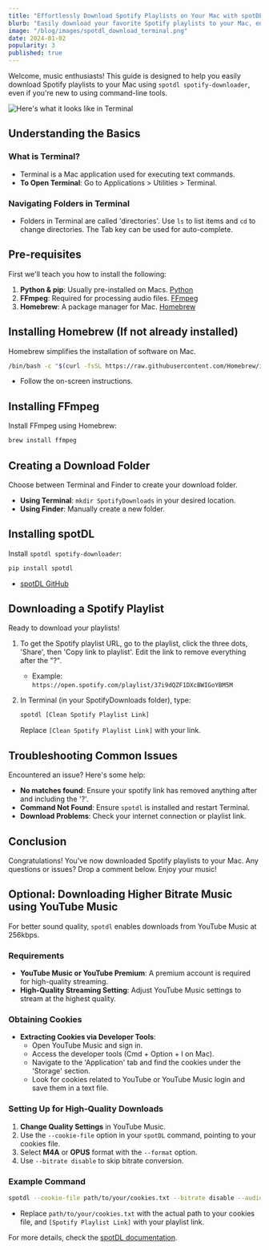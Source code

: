 ```yaml
---
title: "Effortlessly Download Spotify Playlists on Your Mac with spotDL: A Beginner's Guide"
blurb: "Easily download your favorite Spotify playlists to your Mac, enhancing your music collection and DJ sets. This guide also includes an optional method for higher bitrate downloads."
image: "/blog/images/spotdl_download_terminal.png"
date: 2024-01-02
popularity: 3
published: true
---
```


Welcome, music enthusiasts! This guide is designed to help you easily download Spotify playlists to your Mac using `spotdl spotify-downloader`, even if you're new to using command-line tools.

![Here's what it looks like in Terminal](../images/spotdl_download_terminal.png "Here's what it looks like in Terminal") 

## Understanding the Basics

### What is Terminal?
- Terminal is a Mac application used for executing text commands.
- **To Open Terminal**: Go to Applications > Utilities > Terminal.

### Navigating Folders in Terminal
- Folders in Terminal are called 'directories'. Use `ls` to list items and `cd` to change directories. The Tab key can be used for auto-complete.

## Pre-requisites
First we'll teach you how to install the following:

1. **Python & pip**: Usually pre-installed on Macs. [Python](https://www.python.org/downloads/)
2. **FFmpeg**: Required for processing audio files. [FFmpeg](https://ffmpeg.org/download.html)
3. **Homebrew**: A package manager for Mac. [Homebrew](https://brew.sh/)

## Installing Homebrew (If not already installed)
Homebrew simplifies the installation of software on Mac.

```bash
/bin/bash -c "$(curl -fsSL https://raw.githubusercontent.com/Homebrew/install/HEAD/install.sh)"
```
- Follow the on-screen instructions.

## Installing FFmpeg
Install FFmpeg using Homebrew:

```bash
brew install ffmpeg
```

## Creating a Download Folder
Choose between Terminal and Finder to create your download folder.

- **Using Terminal**: `mkdir SpotifyDownloads` in your desired location.
- **Using Finder**: Manually create a new folder.

## Installing spotDL
Install `spotdl spotify-downloader`:

```bash
pip install spotdl
```
- [spotDL GitHub](https://github.com/spotDL/spotify-downloader)

## Downloading a Spotify Playlist
Ready to download your playlists!

1. To get the Spotify playlist URL, go to the playlist, click the three dots, 'Share', then 'Copy link to playlist'. Edit the link to remove everything after the "?".
   - Example: `https://open.spotify.com/playlist/37i9dQZF1DXcBWIGoYBM5M`
2. In Terminal (in your SpotifyDownloads folder), type:

   ```bash
   spotdl [Clean Spotify Playlist Link]
   ```
   Replace `[Clean Spotify Playlist Link]` with your link.

## Troubleshooting Common Issues
Encountered an issue? Here's some help:

- **No matches found**: Ensure your spotify link has removed anything after and including the '?'.
- **Command Not Found**: Ensure `spotdl` is installed and restart Terminal.
- **Download Problems**: Check your internet connection or playlist link.

## Conclusion
Congratulations! You've now downloaded Spotify playlists to your Mac. Any questions or issues? Drop a comment below. Enjoy your music!

## Optional: Downloading Higher Bitrate Music using YouTube Music

For better sound quality, `spotdl` enables downloads from YouTube Music at 256kbps.

### Requirements
- **YouTube Music or YouTube Premium**: A premium account is required for high-quality streaming.
- **High-Quality Streaming Setting**: Adjust YouTube Music settings to stream at the highest quality.

### Obtaining Cookies
- **Extracting Cookies via Developer Tools**:
  - Open YouTube Music and sign in.
  - Access the developer tools (Cmd + Option + I on Mac).
  - Navigate to the 'Application' tab and find the cookies under the 'Storage' section. 
  - Look for cookies related to YouTube or YouTube Music login and save them in a text file.

### Setting Up for High-Quality Downloads
1. **Change Quality Settings** in YouTube Music.
2. Use the `--cookie-file` option in your `spotDL` command, pointing to your cookies file.
3. Select **M4A** or **OPUS** format with the `--format` option.
4. Use `--bitrate disable` to skip bitrate conversion.

### Example Command
```bash
spotdl --cookie-file path/to/your/cookies.txt --bitrate disable --audio youtube-music --format=m4a [Spotify Playlist Link]
```
- Replace `path/to/your/cookies.txt` with the actual path to your cookies file, and `[Spotify Playlist Link]` with your playlist link.

For more details, check the [spotDL documentation](https://github.com/spotDL/spotify-downloader/blob/master/docs/usage.md#audio-formats-and-quality).